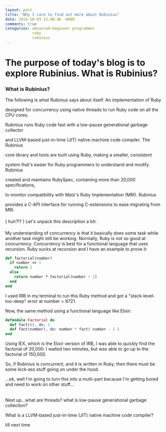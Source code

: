 ```yaml
---
layout: post
title: "Why I care to find out more about Rubinius"
date: 2014-10-03 13:40:46 -0600
comments: true
categories: advanced-beginner programmer
            ruby
            rubinius
---
```


# The purpose of today's blog is to explore Rubinius. What is Rubinius?

### What is Rubinius? ###

The following is what Rubinius says about itself: An implementation of Ruby

designed for concurrency using native threads to run Ruby code on all the CPU cores.

Rubinius runs Ruby code fast with a low-pause generational garbage collector

and LLVM-based just-in-time (JIT) native machine code compiler. The Rubinius

core library and tools are built using Ruby, making a smaller, consistent

system that's easier for Ruby programmers to understand and modify. Rubinius

created and maintains RubySpec, containing more than 20,000 specifications,

to monitor compatibility with Matz's Ruby Implementation (MRI). Rubinius

provides a C-API interface for running C-extensions to ease migrating from MRI.

####

( huh?!? ) Let's unpack this description a bit:
####

My understanding of concurrency is that it basically does some task while another task
might still be working. Normally, Ruby is not so good at concurrency. Concurrency
is best for a functional language that uses recursion. Ruby sucks at recursion and I
have an example to prove it:

```ruby
def factorial(number)
  if number <= 1
    return 1
  else
    return number * factorial(number - 1)
  end
end
```
I used IRB in my terminal to run this Ruby method and got a "stack-level-too-deep"
error at number = 8721.

Now, the same method using a functional language like Elixir:

```elixir
defmodule Factorial do
  def fact(0), do: 1
  def fact(number), do: number * fact( number - 1 )
end
```
Using IEX, which is the Elixir version of IRB, I was able to quickly find
the factorial of 20,000. I waited two minutes, but was able to go up to the
factorial of 150,000.

So, if Rubinius is concurrent, and it is written in Ruby, then there must be
some kick-ass stuff going on under the hood.

...ok, well I'm going to turn this into a multi-part because I'm getting bored
and need to work on other stuff...

######

Next up...what are threads? what is low-pause generational garbage collection?

What is a LLVM-based just-in-time (JIT) native machine code compiler?

till next time

######
